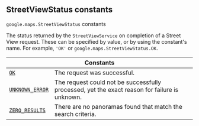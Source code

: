 
<devsite-heading text=" StreetViewStatus constants" for="StreetViewStatus" level="h2" link="" toc="" back-to-top=""><h2 id="StreetViewStatus" is-upgraded="">StreetViewStatus constants</h2></devsite-heading>
<p>
<code translate="no" dir="ltr"><span itemprop="path">google.maps</span>.<span itemprop="name">StreetViewStatus</span></code>
constants
</p>
<p>The status returned by the <code translate="no" dir="ltr">StreetViewService</code> on completion of a Street View request. These can be specified by value, or by using the constant's name. For example, <code translate="no" dir="ltr">'OK'</code> or <code translate="no" dir="ltr">google.maps.StreetViewStatus.OK</code>.</p>
<div class="devsite-table-wrapper"><table class="constants responsive" summary="StreetViewStatus constants">
<thead>
<tr><th colspan="2">Constants</th>
</tr></thead>
<tbody>
<tr id="StreetViewStatus.OK">
<td itemprop="property"><code translate="no" dir="ltr"><a class="secret-link" href="#StreetViewStatus.OK"><span>OK</span></a></code></td>
<td>The request was successful.</td>
</tr>
<tr id="StreetViewStatus.UNKNOWN_ERROR">
<td itemprop="property"><code translate="no" dir="ltr"><a class="secret-link" href="#StreetViewStatus.UNKNOWN_ERROR"><span>UNKNOWN_ERROR</span></a></code></td>
<td>The request could not be successfully processed, yet the exact reason for failure is unknown.</td>
</tr>
<tr id="StreetViewStatus.ZERO_RESULTS">
<td itemprop="property"><code translate="no" dir="ltr"><a class="secret-link" href="#StreetViewStatus.ZERO_RESULTS"><span>ZERO_RESULTS</span></a></code></td>
<td>There are no panoramas found that match the search criteria.</td>
</tr>
</tbody>
</table></div>
